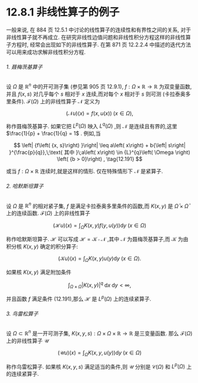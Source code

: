 # 12.8.1 非线性算子的例子

一般来说, 在 884 页 12.5.1 中讨论的线性算子的连续性和有界性之间的关系, 对于非线性算子就不再成立. 在研究非线性边值问题和非线性积分方程这样的非线性算子方程时, 经常会出现如下的非线性算子. 在第 871 页 12.2.2.4 中描述的迭代方法可以用来成功求解非线性积分方程.

###### 1. 聂梅茨基算子

设 $\Omega$ 是 ${\mathbb{R}}^{n}$ 中的开可测子集 (参见第 905 页 12.9.1), $f : \Omega  \times  \mathbb{R} \rightarrow  \mathbb{R}$ 为双变量函数,并且 $f\left( {x, s}\right)$ 对几乎每个 $s$ 相对于 $x$ 连续,而对每个 $x$ 相对于 $s$ 则可测 (卡拉泰奥多里条件). $\mathcal{F}\left( \Omega \right)$ 上的非线性算子 $\mathcal{N}$ 定义为

$$
\left( {\mathcal{N}u}\right) \left( x\right)  = f\left( {x, u\left( x\right) }\right) \;\left( {x \in  \Omega }\right) , \tag{12.190}
$$

称作聂梅茨基算子. 如果它把 ${L}^{p}\left( \Omega \right)$ 映入 ${L}^{q}\left( \Omega \right)$ ,则 $\mathcal{N}$ 是连续且有界的,这里 $\frac{1}{p} + \frac{1}{q} = 1$ . 例如,当

$$
\left| {f\left( {x, s}\right) }\right|  \leq  a\left( x\right)  + b{\left| s\right| }^{\frac{p}{q}},\;\text{ 其中 }\;a\left( x\right)  \in  {L}^{q}\left( \Omega \right) \left( {b > 0}\right) , \tag{12.191}
$$

或当 $f : \Omega  \times  \mathbb{R}$ 连续时,就是这样的情形. 仅在特殊情形下 $\mathcal{N}$ 是紧算子.

###### 2. 哈默斯坦算子

设 $\Omega$ 是 ${\mathbb{R}}^{n}$ 的相对紧子集, $f$ 是满足卡拉泰奥多里条件的函数,而 $K\left( {x, y}\right)$ 是 $\bar{\Omega } \times  \bar{\Omega }$ 上的连续函数. $\mathcal{F}\left( \Omega \right)$ 上的非线性算子

$$
\left( {\mathcal{H}u}\right) \left( x\right)  = {\int }_{\Omega }K\left( {x, y}\right) f\left( {y, u\left( y\right) }\right) \mathrm{d}y\;\left( {x \in  \Omega }\right)  \tag{12.192}
$$

称作哈默斯坦算子. $\mathcal{H}$ 可以写成 $\mathcal{H} = \mathcal{K} \cdot  \mathcal{N}$ ,其中 $\mathcal{N}$ 为聂梅茨基算子,而 $\mathcal{K}$ 为由积分核 $K\left( {x, y}\right)$ 确定的积分算子:

$$
\left( {\mathcal{K}u}\right) \left( x\right)  = {\int }_{\Omega }K\left( {x, y}\right) u\left( y\right) \mathrm{d}y\;\left( {x \in  \Omega }\right) . \tag{12.193}
$$

如果核 $K\left( {x, y}\right)$ 满足附加条件

$$
{\int }_{\Omega  \times  \Omega }{\left| K\left( x, y\right) \right| }^{q}\mathrm{\;d}x\mathrm{\;d}y < \infty , \tag{12.194}
$$

并且函数 $f$ 满足条件 (12.191),那么 $\mathcal{H}$ 是 ${L}^{p}\left( \Omega \right)$ 上的连续紧算子.

###### 3. 鸟雷松算子

设 $\Omega  \subset  {\mathbb{R}}^{n}$ 是一开可测子集, $K\left( {x, y, s}\right)  : \Omega  \times  \Omega  \times  \mathbb{R} \rightarrow  \mathbb{R}$ 是三变量函数. 那么 $\mathcal{F}\left( \Omega \right)$ 上的非线性算子 $\mathcal{U}$

$$
\left( {\mathcal{U}u}\right) \left( x\right)  = {\int }_{\Omega }K\left( {x, y, u\left( y\right) }\right) \mathrm{d}y\;\left( {x \in  \Omega }\right)  \tag{12.195}
$$

称作乌雷松算子. 如果核 $K\left( {x, y, s}\right)$ 满足适当的条件,则 $\mathcal{U}$ 分别是 $\mathcal{C}\left( \Omega \right)$ 和 ${L}^{p}\left( \Omega \right)$ 上的连续紧算子.
